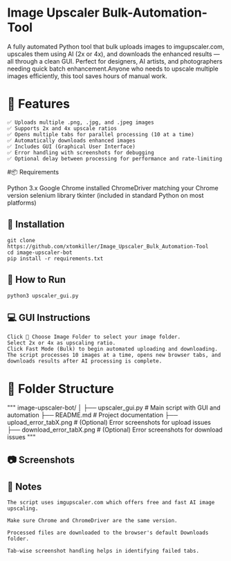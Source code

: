 #  Image Upscaler Bulk-Automation-Tool
 A fully automated Python tool that bulk uploads images to imgupscaler.com, upscales them using AI (2x or 4x), and downloads the enhanced results — all through a clean GUI. Perfect for designers, AI artists, and photographers needing quick batch enhancement.Anyone who needs to upscale multiple images efficiently, this tool saves hours of manual work.

# 🔧 Features

    ✅ Uploads multiple .png, .jpg, and .jpeg images
    ✅ Supports 2x and 4x upscale ratios
    ✅ Opens multiple tabs for parallel processing (10 at a time)
    ✅ Automatically downloads enhanced images
    ✅ Includes GUI (Graphical User Interface)
    ✅ Error handling with screenshots for debugging
    ✅ Optional delay between processing for performance and rate-limiting

#📦 Requirements

   Python 3.x
   Google Chrome installed
   ChromeDriver matching your Chrome version
   selenium library
   tkinter (included in standard Python on most platforms)

## 🚀 Installation

    git clone https://github.com/xtomkiller/Image_Upscaler_Bulk_Automation-Tool
    cd image-upscaler-bot
    pip install -r requirements.txt

## 🚀 How to Run

    python3 upscaler_gui.py

## 💻 GUI Instructions

    Click 📁 Choose Image Folder to select your image folder.
    Select 2x or 4x as upscaling ratio.
    Click Fast Mode (Bulk) to begin automated uploading and downloading.
    The script processes 10 images at a time, opens new browser tabs, and downloads results after AI processing is complete.

# 📁 Folder Structure
"""
image-upscaler-bot/
│
├── upscaler_gui.py         # Main script with GUI and automation
├── README.md               # Project documentation
├── upload_error_tabX.png   # (Optional) Error screenshots for upload issues
├── download_error_tabX.png # (Optional) Error screenshots for download issues """

## 📷 Screenshots


## 📌 Notes

    The script uses imgupscaler.com which offers free and fast AI image upscaling.

    Make sure Chrome and ChromeDriver are the same version.

    Processed files are downloaded to the browser's default Downloads folder.

    Tab-wise screenshot handling helps in identifying failed tabs.
